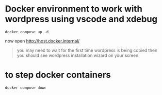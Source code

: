# Docker environment to work with wordpress using vscode and xdebug

```
docker compose up -d 
```
now open 
http://host.docker.internal/
> you may need to wait for the first time wordpress is being copied then you should see wordpress installation wizard on your screen. 

# to step docker containers
```
docker compose down
```

